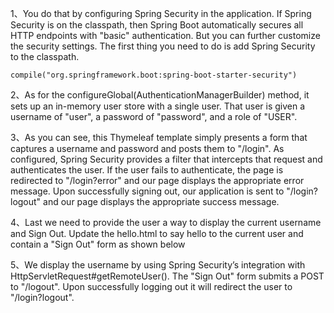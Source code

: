 1、You do that by configuring Spring Security in the application. If Spring Security is on the classpath, then Spring Boot automatically secures all HTTP endpoints with "basic" authentication. But you can further customize the security settings. The first thing you need to do is add Spring Security to the classpath.

    compile("org.springframework.boot:spring-boot-starter-security")

2、As for the configureGlobal(AuthenticationManagerBuilder) method, it sets up an in-memory user store with a single user. That user is given a username of "user", a password of "password", and a role of "USER".

3、As you can see, this Thymeleaf template simply presents a form that captures a username and password and posts them to "/login". As configured, Spring Security provides a filter that intercepts that request and authenticates the user. If the user fails to authenticate, the page is redirected to "/login?error" and our page displays the appropriate error message. Upon successfully signing out, our application is sent to "/login?logout" and our page displays the appropriate success message.

4、Last we need to provide the user a way to display the current username and Sign Out. Update the hello.html to say hello to the current user and contain a "Sign Out" form as shown below

5、We display the username by using Spring Security’s integration with HttpServletRequest#getRemoteUser(). The "Sign Out" form submits a POST to "/logout". Upon successfully logging out it will redirect the user to "/login?logout".







